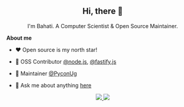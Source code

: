 

<h2 align="center">Hi, there 👋</h2>

<p align="center">I'm Bahati. A Computer Scientist & Open Source Maintainer.<br/> 
</p>
<p align="center">
</p>

**About me**

- ❤️ Open source is my north star!

- :green_heart: OSS Contributor <a href="https://github.com/nodejs">@node.js</a>, <a href="https://github.com/fastify">@fastify.js</a>

<!------ - 💼 Am a Computer Scientist and a Software Developer. --->

<!---- - 📈 --->

- :construction_worker: Maintainer [@PyconUg](https://github.com/PyconUg)

<!-- - 👨‍💻 Software Engineer by day, Training Machine Learning models <a href="https://github.com/ai-uganda">@ai-uganda</a> by night -->

- 💬 Ask me about anything [here](https://twitter.com/HassanBahatiM)

<p align="center">
  <a href="https://twitter.com/HassanBahatiM">
   <img src="https://img.shields.io/badge/Twitter-blue?label=Twitter&logo=Twitter&style=for-the-badge" />
  </a>
  
  <a href="https://www.linkedin.com/in/hassanbahatimukisa/">
    <img src="https://img.shields.io/badge/LinkedIn-blue?label=LinkedIn&logo=LinkedIn&style=for-the-badge" />
  </a>

</p>


